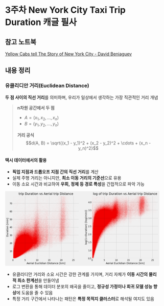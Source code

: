 # 3주차 New York City Taxi Trip Duration 캐글 필사

## 참고 노트북

[Yellow Cabs tell The Story of New York City - David Beniaguev](https://www.kaggle.com/code/selfishgene/yellow-cabs-tell-the-story-of-new-york-city)


## 내용 정리

### 유클리디안 거리(Euclidean Distance)

**두 점 사이의 직선 거리**를 의미하며, 우리가 일상에서 생각하는 가장 직관적인 거리 개념

> **n차원 공간에서 두 점**<br>
> - $A = (x_1, x_2, \dots, x_n)$<br>
> - $B = (y_1, y_2, \dots, y_n)$
>
> **거리 공식**
> $$d(A, B) = \sqrt{(x_1 - y_1)^2 + (x_2 - y_2)^2 + \cdots + (x_n - y_n)^2}$$

#### 택시 데이터에서의 활용

- **픽업 지점과 드롭오프 지점 간의 직선 거리**를 계산
- 실제 주행 거리는 아니지만, **최소 이동 거리의 기준선**으로 유용
- 이동 소요 시간과 비교하여 **우회, 정체 등 경로 특성**을 간접적으로 파악 가능

![스크린샷](../image/screenshot7.png)

- 유클리디안 거리와 소요 시간은 강한 관계를 가지며, 거리 자체가 **이동 시간의 물리적 최소 한계선**을 만들어냄
- 로그 변환을 통해 데이터 분포의 왜곡을 줄이고, **정규성 가정이나 회귀 모델 성능 향상**에 도움을 줄 수 있음
- 특정 거리 구간에서 나타나는 패턴은 **특정 목적지 클러스터**로 해석될 여지도 있음
